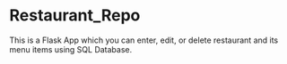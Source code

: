 # Restaurant_Repo
This is a Flask App which you can enter, edit, or delete restaurant and its menu items using SQL Database.
